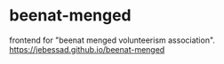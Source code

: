 # beenat-menged
frontend for "beenat menged volunteerism association".
https://jebessad.github.io/beenat-menged
